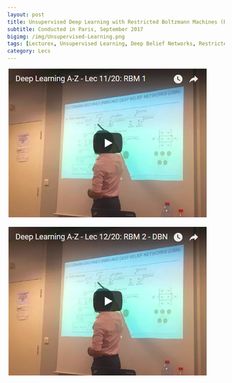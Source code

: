 ```yaml
---
layout: post
title: Unsupervised Deep Learning with Restricted Boltzmann Machines (RBM) and Deep Belief Networks (DBN)
subtitle: Conducted in Paris, September 2017
bigimg: /img/Unsupervised-Learning.png
tags: [Lecturex, Unsupervised Learning, Deep Belief Networks, Restricted Boltzmann Machines, DBN, RBM]
category: Lecs
---
```


[![Part 1](/img/DBN-Lec1.png)](https://www.youtube.com/embed/Jc1Kx5wfi_Q)

[![Part 2](/img/DBN-Lec2.png)](https://www.youtube.com/embed/FBgx2ZEBApE)

